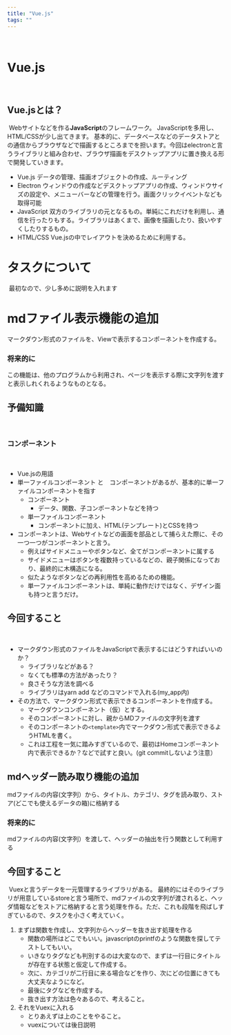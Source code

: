 ```yaml
---
title: "Vue.js"
tags: ""
---
```

​
# Vue.js
​
## Vue.jsとは？
​
Webサイトなどを作る**JavaScript**のフレームワーク。
JavaScriptを多用し、HTML/CSSが少し出てきます。
​
基本的に、データベースなどのデータストアとの通信からブラウザなどで描画するところまでを担います。
​
今回はelectronと言うライブラリと組み合わせ、ブラウザ描画をデスクトップアプリに置き換える形で開発していきます。
​
-   Vue.js データの管理、描画オブジェクトの作成、ルーティング
​
-   Electron ウィンドウの作成などデスクトップアプリの作成、ウィンドウサイズの設定や、メニューバーなどの管理を行う。画面クリックイベントなども取得可能
​
-   JavaScript 双方のライブラリの元となるもの。単純にこれだけを利用し、通信を行ったりもする。ライブラリはあくまで、画像を描画したり、扱いやすくしたりするもの。
​
-   HTML/CSS Vue.jsの中でレイアウトを決めるために利用する。
​
# タスクについて
​
最初なので、少し多めに説明を入れます
​
# mdファイル表示機能の追加
​
マークダウン形式のファイルを、Viewで表示するコンポーネントを作成する。
​
### 将来的に
​
この機能は、他のプログラムから利用され、ページを表示する際に文字列を渡すと表示しれくれるようなものとなる。
​
## 予備知識
​
### コンポーネント
​
-   Vue.jsの用語
-   単一ファイルコンポーネント と　コンポーネントがあるが、基本的に単一ファイルコンポーネントを指す
    -   コンポーネント
        -   データ、関数、子コンポーネントなどを持つ
    -   単一ファイルコンポーネント
        -   コンポーネントに加え、HTML(テンプレート)とCSSを持つ
-   コンポーネントは、Webサイトなどの画面を部品として捕らえた際に、その一つ一つがコンポーネントと言う。
    -   例えばサイドメニューやボタンなど、全てがコンポーネントに属する
    -   サイドメニューはボタンを複数持っているなどの、親子関係になっており、最終的に木構造になる。
    -   似たようなボタンなどの再利用性を高めるための機能。
    -   単一ファイルコンポーネントは、単純に動作だけではなく、デザイン面も持つと言うだけ。
​
## 今回すること
​
-   マークダウン形式のファイルをJavaScriptで表示するにはどうすればいいのか？
    -   ライブラリなどがある？
    -   なくても標準の方法があったり？
    -   良さそうな方法を調べる
    -   ライブラリはyarn add などのコマンドで入れる(my_app内)
​
-   その方法で、マークダウン形式で表示できるコンポーネントを作成する。
    -   マークダウンコンポーネント（仮）とする。
    -   そのコンポーネントに対し、親からMDファイルの文字列を渡す
    -   そのコンポーネントの`<template>`内でマークダウン形式で表示できるようHTMLを書く。
    -   これは工程を一気に踏みすぎているので、最初はHomeコンポーネント内で表示できるか？などで試すと良い。(git commitしないよう注意）
​
## mdヘッダー読み取り機能の追加
​
mdファイルの内容(文字列）から、タイトル、カテゴリ、タグを読み取り、ストア(どこでも使えるデータの箱)に格納する
​
### 将来的に
​
mdファイルの内容(文字列）を渡して、ヘッダーの抽出を行う関数として利用する
​
## 今回すること
​
Vuexと言うデータを一元管理するライブラリがある。
最終的にはそのライブラリが用意しているstoreと言う場所で、mdファイルの文字列が渡されると、ヘッダ情報などをストアに格納すると言う処理を作る。
​
ただ、これも段階を飛ばしすぎているので、タスクを小さく考えていく。
​
1.  まずは関数を作成し、文字列からヘッダーを抜き出す処理を作る
    -   関数の場所はどこでもいい。javascriptのprintfのような関数を探してテストしてもいい。
    -   いきなりタグなども判別するのは大変なので、まずは一行目にタイトルが存在する状態と仮定して作成する。
    -   次に、カテゴリが二行目に来る場合などを作り、次にどの位置にきても大丈夫なようになど。
    -   最後にタグなどを作成する。
    -   抜き出す方法は色々あるので、考えること。
2.  それをVuexに入れる
    -   とりあえずは上のことをやること。
    -   vuexについては後日説明
